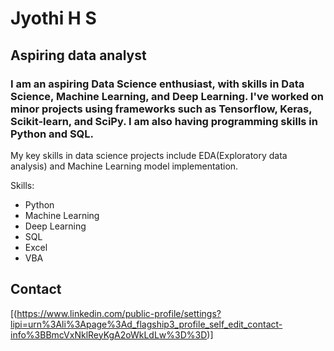 # Jyothi H S
##  Aspiring data analyst
### I am an aspiring Data Science enthusiast, with skills in Data Science, Machine Learning, and Deep Learning. I've worked on minor projects using frameworks such as Tensorflow, Keras, Scikit-learn, and SciPy. I am also having programming skills in Python and SQL.
My key skills in data science projects include EDA(Exploratory data analysis) and Machine Learning model implementation.
             
 Skills:
* Python
* Machine Learning
* Deep Learning
* SQL
* Excel
* VBA
## Contact
[(https://www.linkedin.com/public-profile/settings?lipi=urn%3Ali%3Apage%3Ad_flagship3_profile_self_edit_contact-info%3BBmcVxNklReyKgA2oWkLdLw%3D%3D)]
